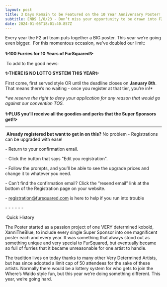 ```yaml
---
layout: post
title: 3 Days Remain to be Featured on the 10 Year Anniversary Poster!
subtitle: ENDS 1/8/23 - Don’t miss your opportunity to be drawn into F2 History!
date: 2024-01-05T18:01:40.857Z
---
```

Every year the F2 art team puts together a BIG poster. This year we’re going even bigger.  For this momentous occasion, we've doubled our limit:\
\
**✨100 Furries for 10 Years of FurSquared✨**

 To add to the good news:

**✨THERE IS NO LOTTO SYSTEM THIS YEAR✨**

First come, first served style OR until the deadline closes on **January 8th**. That means there’s no waiting - once you register at that tier, you’re in!* 

*\*we reserve the right to deny your application for any reason that would go against our convention TOS.*\
\
**✨PLUS you’ll receive all the goodies and perks that the Super Sponsors get!✨**

- - -

 **Already registered but want to get in on this?** No problem - Registrations can be upgraded with ease!

\- Return to your confirmation email.

\- Click the button that says "Edit you registration".

\- Follow the prompts, and you’ll be able to see the upgrade prices and change it to whatever you need.

\- Can’t find the confirmation email? Click the “resend email” link at the bottom of the Registration page on your website.

\- registration@fursquared.com is here to help if you run into trouble

\- - - - - -

 Quick History

The Poster started as a passion project of one VERY determined kobold, XanniTheBlue, to include every single Super Sponsor into one magnificent poster each and every year. It was something that always stood out as something unique and very special to FurSquared, but eventually became so full of furries that it became unreasonable for one artist to handle.

The tradition lives on today thanks to many other Very Determined Artists, but has since adopted a limit cap of 50 attendees for the sake of these artists. Normally there would be a lottery system for who gets to join the Where’s Waldo style fun, but this year we’re doing something different. This year, we’re going hard.
